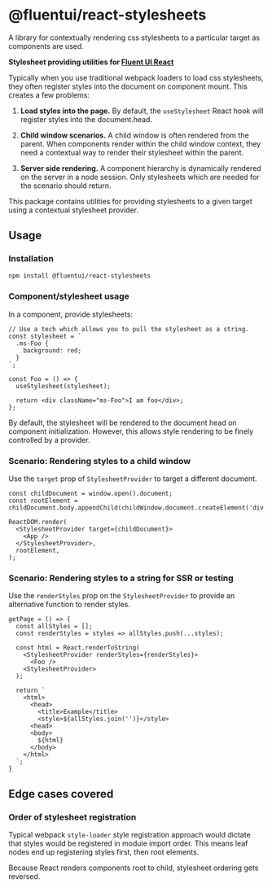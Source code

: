 # @fluentui/react-stylesheets

A library for contextually rendering css stylesheets to a particular target as components are used.

**Stylesheet providing utilities for [Fluent UI React](https://dev.microsoft.com/fluentui)**

Typically when you use traditional webpack loaders to load css stylesheets, they often register
styles into the document on component mount. This creates a few problems:

1. **Load styles into the page.** By default, the `useStylesheet` React hook will register styles into
   the document.head.

2. **Child window scenarios.** A child window is often rendered from the parent. When components render within the child window context, they need a contextual way to render their stylesheet within the parent.

3. **Server side rendering.** A component hierarchy is dynamically rendered on the server in a node session. Only stylesheets which are needed for the scenario should return.

This package contains utilities for providing stylesheets to a given target using a contextual stylesheet provider.

## Usage

### Installation

```bash
npm install @fluentui/react-stylesheets
```

### Component/stylesheet usage

In a component, provide stylesheets:

```tsx
// Use a tech which allows you to pull the stylesheet as a string.
const stylesheet = `
  .ms-Foo {
    background: red;
  }
`;

const Foo = () => {
  useStylesheet(stylesheet);

  return <div className="ms-Foo">I am foo</div>;
};
```

By default, the stylesheet will be rendered to the document head on component initialization. However, this allows style rendering to be finely controlled by a provider.

### Scenario: Rendering styles to a child window

Use the `target` prop of `StylesheetProvider` to target a different document.

```tsx
const childDocument = window.open().document;
const rootElement = childDocument.body.appendChild(childWindow.document.createElement('div'));

ReactDOM.render(
  <StylesheetProvider target={childDocument}>
    <App />
  </StylesheetProvider>,
  rootElement,
);
```

### Scenario: Rendering styles to a string for SSR or testing

Use the `renderStyles` prop on the `StylesheetProvider` to provide an alternative function to render
styles.

```tsx
getPage = () => {
  const allStyles = [];
  const renderStyles = styles => allStyles.push(...styles);

  const html = React.renderToString(
    <StylesheetProvider renderStyles={renderStyles}>
      <Foo />
    <StylesheetProvider>
  );

  return `
    <html>
      <head>
        <title>Example</title>
        <style>${allStyles.join('')}</style>
      <head>
      <body>
        ${html}
      </body>
    </html>
  `;
}
```

## Edge cases covered

### Order of stylesheet registration

Typical webpack `style-loader` style registration approach would dictate that styles would be
registered in module import order. This means leaf nodes end up registering styles first, then root elements.

Because React renders components root to child, stylesheet ordering gets reversed.
